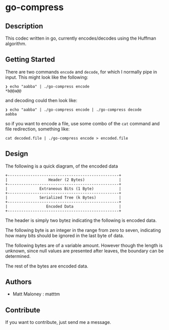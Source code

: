 # go-compress

## Description

This codec written in go, currently encodes/decodes using the Huffman algorithm.

## Getting Started
There are two commands `encode` and `decode`, for which I normally pipe in input. This might look like the following:
```
❯ echo "aabba" | ./go-compress encode
*b@@a@@
```
and decoding could then look like:
```
❯ echo "aabba" | ./go-compress encode | ./go-compress decode
aabba
```
so if you want to encode a file, use some combo of the `cat` command and file redirection, something like:
```
cat decoded.file | ./go-compress encode > encoded.file
```
## Design

The following is a quick diagram, of the encoded data
```
+-------------------------------------------------+
|                  Header (2 Bytes)               | 
+-------------------------------------------------+
|              Extraneous Bits (1 Byte)           | 
+-------------------------------------------------+
|              Serialized Tree (k Bytes)          | 
+-------------------------------------------------+
|                 Encoded Data                    | 
+-------------------------------------------------+
```
The header is simply two bytez indicating the following is encoded data.

The following byte is an integer in the range from zero to seven, indicating how many bits should be ignored in the last byte of data.

The following bytes are of a variable amount. However though the length is unknown, since null values are presented after leaves, the boundary can be determined.

The rest of the bytes are encoded data.

## Authors

-   Matt Maloney : matttm

## Contribute

If you want to contribute, just send me a message.
